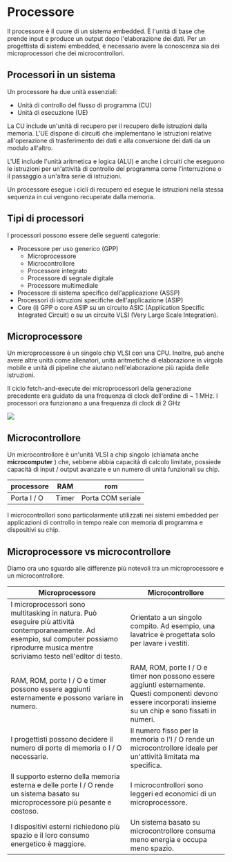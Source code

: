 # Processore

Il processore è il cuore di un sistema embedded. È l'unità di base che prende input e produce un output dopo l'elaborazione dei dati. Per un progettista di sistemi embedded, è necessario avere la conoscenza sia dei microprocessori che dei microcontrollori.

## Processori in un sistema

Un processore ha due unità essenziali:

- Unità di controllo del flusso di programma (CU)
- Unità di esecuzione (UE)

La CU include un'unità di recupero per il recupero delle istruzioni dalla memoria. L'UE dispone di circuiti che implementano le istruzioni relative  all'operazione di trasferimento dei dati e alla conversione dei dati da  un modulo all'altro.

L'UE include l'unità aritmetica e logica (ALU) e anche i circuiti che  eseguono le istruzioni per un'attività di controllo del programma come  l'interruzione o il passaggio a un'altra serie di istruzioni.

Un processore esegue i cicli di recupero ed esegue le istruzioni nella stessa sequenza in cui vengono recuperate dalla memoria.

## Tipi di processori

I processori possono essere delle seguenti categorie:

- Processore per uso generico (GPP)
  - Microprocessore
  - Microcontrollore
  - Processore integrato
  - Processore di segnale digitale
  - Processore multimediale
- Processore di sistema specifico dell'applicazione (ASSP)
- Processori di istruzioni specifiche dell'applicazione (ASIP)
- Core (i) GPP o core ASIP su un circuito ASIC (Application Specific  Integrated Circuit) o su un circuito VLSI (Very Large Scale  Integration).

## Microprocessore

Un microprocessore è un singolo chip VLSI con una CPU. Inoltre, può anche avere altre unità come allenatori, unità aritmetiche di  elaborazione in virgola mobile e unità di pipeline che aiutano  nell'elaborazione più rapida delle istruzioni.

Il ciclo fetch-and-execute dei microprocessori della generazione  precedente era guidato da una frequenza di clock dell'ordine di ~ 1 MHz. I processori ora funzionano a una frequenza di clock di 2 GHz

![](https://www.tutorialspoint.com/embedded_systems/images/microprocessors.jpg)

## Microcontrollore

Un microcontrollore è un'unità VLSI a chip singolo (chiamata anche **microcomputer** ) che, sebbene abbia capacità di calcolo limitate, possiede capacità di input / output avanzate e un numero di unità funzionali su chip.

| processore  | RAM   | rom               |
| ----------- | ----- | ----------------- |
| Porta I / O | Timer | Porta COM seriale |

I microcontrollori sono particolarmente utilizzati nei sistemi embedded  per applicazioni di controllo in tempo reale con memoria di programma e  dispositivi su chip.

## Microprocessore vs microcontrollore

Diamo ora uno sguardo alle differenze più notevoli tra un microprocessore e un microcontrollore.

| Microprocessore                                              | Microcontrollore                                             |
| ------------------------------------------------------------ | ------------------------------------------------------------ |
| I microprocessori sono multitasking in natura. Può eseguire più attività contemporaneamente. Ad esempio, sul computer possiamo riprodurre musica mentre scriviamo testo nell'editor di testo. | Orientato a un singolo compito. Ad esempio, una lavatrice è progettata solo per lavare i vestiti. |
| RAM, ROM, porte I / O e timer possono essere aggiunti esternamente e possono variare in numero. | RAM, ROM, porte I / O e timer non possono essere aggiunti esternamente. Questi componenti devono essere incorporati insieme su un chip e sono fissati in numeri. |
| I progettisti possono decidere il numero di porte di memoria o I / O necessarie. | Il numero fisso per la memoria o l'I / O rende un microcontrollore ideale per un'attività limitata ma specifica. |
| Il supporto esterno della memoria esterna e delle porte I / O rende un sistema basato su microprocessore più pesante e costoso. | I microcontrollori sono leggeri ed economici di un microprocessore. |
| I dispositivi esterni richiedono più spazio e il loro consumo energetico è maggiore. | Un sistema basato su microcontrollore consuma meno energia e occupa meno spazio. |